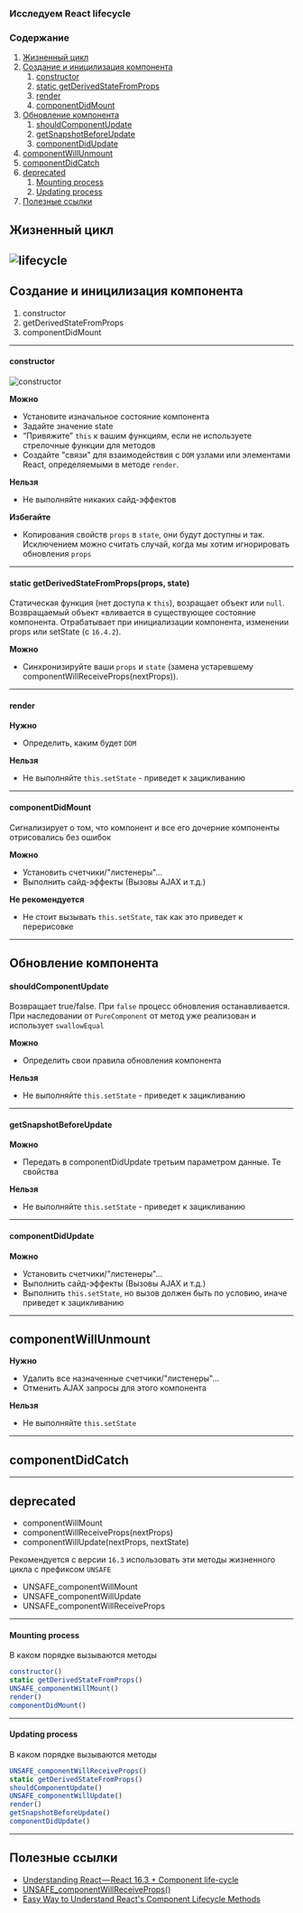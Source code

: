 ### Исследуем React lifecycle
### Содержание
1. [Жизненный цикл](#Жизненный-цикл)
1. [Создание и иницилизация компонента](#Создание-и-иницилизация-компонента)
    1. [constructor](#constructor)
    1. [static getDerivedStateFromProps](#static-getderivedstatefromprops)
    1. [render](#render)
    1. [componentDidMount](#componentdidmount)
1. [Обновление компонента](#Обновление-компонента)
    1. [shouldComponentUpdate](#shouldcomponentupdate)
    1. [getSnapshotBeforeUpdate](#getsnapshotbeforeupdate)
    1. [componentDidUpdate](#componentdidupdate)
1. [componentWillUnmount](#componentwillunmount)
1. [componentDidCatch](#componentdidcatch)
1. [deprecated](#deprecated)
    1. [Mounting process](#mounting-process)
    1. [Updating process](#updating-process)
1. [Полезные ссылки](#Полезные-ссылки)

## Жизненный цикл
![lifecycle](lifecycle.jpeg)
---
## Создание и иницилизация компонента
1. constructor
1. getDerivedStateFromProps
1. componentDidMount
---
#### constructor
![constructor](imgs/constructor.png)

**Можно**
* Установите изначальное состояние компонента
* Задайте значение state
* “Привяжите” ```this``` к вашим функциям, если не используете стрелочные функции для методов
* Создайте "связи" для взаимодействия с ```DOM``` узлами или элементами React, определяемыми в методе ```render```.

**Нельзя**
* Не выполняйте никаких сайд-эффектов

**Избегайте**
* Копирования свойств ```props``` в ```state```, они будут доступны и так. Исключением можно считать случай, когда мы хотим игнорировать обновления ```props```
---
#### static getDerivedStateFromProps(props, state)
Статическая функция (нет доступа к ```this```), возращает объект или ```null```. Возвращаемый объект «вливается в существующее состояние компонента.
Отрабатывает при инициализации компонента, изменении props или setState (с ```16.4.2```).

**Можно**
* Синхронизируйте ваши ```props``` и ```state``` (замена устаревшему componentWillReceiveProps(nextProps)).

---
#### render
**Нужно**
* Определить, каким будет ```DOM```

**Нельзя**
* Не выполняйте ```this.setState``` - приведет к зацикливанию
---
#### componentDidMount
Сигнализирует о том, что компонент и все его дочерние компоненты отрисовались без ошибок

**Можно**
* Установить счетчики/"листенеры"...
* Выполнить сайд-эффекты (Вызовы AJAX и т.д.)

**Не рекомендуется**
* Не стоит вызывать ```this.setState```, так как это приведет к перерисовке
---
## Обновление компонента

#### shouldComponentUpdate
Возвращает true/false. При ```false``` процесс обновления останавливается. 
При наследовании от ```PureComponent``` от метод уже реализован и использует ```swallowEqual```

**Можно**
* Определить свои правила обновления компонента

**Нельзя**
* Не выполняйте ```this.setState``` - приведет к зацикливанию
---
#### getSnapshotBeforeUpdate
**Можно**
* Передать в componentDidUpdate третьим параметром данные. Те свойства 

**Нельзя**
* Не выполняйте ```this.setState``` - приведет к зацикливанию
---
#### componentDidUpdate
**Можно**
* Установить счетчики/"листенеры"...
* Выполнить сайд-эффекты (Вызовы AJAX и т.д.)
* Выполнить ```this.setState```, но вызов должен быть по условию, иначе приведет к зацикливанию
---
## componentWillUnmount
**Нужно** 
* Удалить все назначенные счетчики/"листенеры"...
* Отменить AJAX запросы для этого компонента

**Нельзя**
* Не выполняйте ```this.setState```
---
## componentDidCatch
---
## deprecated

* componentWillMount
* componentWillReceiveProps(nextProps)
* componentWillUpdate(nextProps, nextState)

Рекомендуется с версии ```16.3``` использовать эти методы жизненного цикла с префиксом ```UNSAFE```

* UNSAFE_componentWillMount
* UNSAFE_componentWillUpdate
* UNSAFE_componentWillReceiveProps
---
#### Mounting process
В каком порядке вызываются методы
```js
constructor()
static getDerivedStateFromProps()
UNSAFE_componentWillMount()
render()
componentDidMount()
```
---
#### Updating process
В каком порядке вызываются методы
```js
UNSAFE_componentWillReceiveProps()
static getDerivedStateFromProps()
shouldComponentUpdate()
UNSAFE_componentWillUpdate()
render()
getSnapshotBeforeUpdate()
componentDidUpdate()
```
---
## Полезные ссылки

* [Understanding React — React 16.3 + Component life-cycle](https://medium.com/@baphemot/understanding-react-react-16-3-component-life-cycle-23129bc7a705)
* [UNSAFE_componentWillReceiveProps()](https://reactjs.org/docs/react-component.html#unsafe_componentwillreceiveprops)
* [Easy Way to Understand React's Component Lifecycle Methods](https://www.youtube.com/watch?v=UPv-3SYRdZk)








